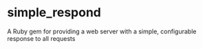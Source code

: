 # simple_respond
A Ruby gem for providing a web server with a simple, configurable response to all requests
